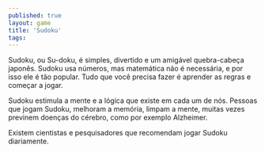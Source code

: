 ```yaml
---
published: true
layout: game
title: 'Sudoku'
tags: 
---
```

Sudoku, ou Su-doku, é simples, divertido e um amigável quebra-cabeça japonês. Sudoku usa números, mas matemática não é necessária, e por isso ele é tão popular. Tudo que você precisa fazer é aprender as regras e começar a jogar.







Sudoku estimula a mente e a lógica que existe em cada um de nós. Pessoas que jogam Sudoku, melhoram a memória, limpam a mente, muitas vezes previnem doenças do cérebro, como por exemplo Alzheimer.

Existem cientistas e pesquisadores que recomendam jogar Sudoku diariamente.